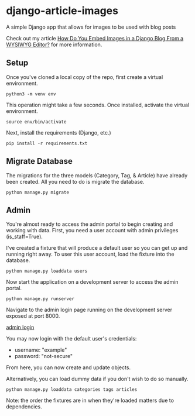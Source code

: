 # django-article-images
A simple Django app that allows for images to be used with blog posts

Check out my article [How Do You Embed Images in a Django Blog From a WYSIWYG Editor?](https://ianwaldron.com/blog/how-do-you-embed-images-in-a-django-blog-from-a-wysiwyg-editor/) for more information.

## Setup

Once you've cloned a local copy of the repo, first create a virtual environment.

```shell
python3 -m venv env
```

This operation might take a few seconds. Once installed, activate the virtual environment.

```shell
source env/bin/activate
```

Next, install the requirements (Django, etc.)

```shell
pip install -r requirements.txt
```

## Migrate Database

The migrations for the three models (Category, Tag, & Article) have already been created. All you need to do is migrate the database.

```shell
python manage.py migrate
```
## Admin

You're almost ready to access the admin portal to begin creating and working with data. First, you need a user account with admin privileges (is_staff=True).

I've created a fixture that will produce a default user so you can get up and running right away. To user this user account, load the fixture into the database.

```shell
python manage.py loaddata users
```

Now start the application on a development server to access the admin portal.

```shell
python manage.py runserver
```

Navigate to the admin login page running on the development server exposed at port 8000.

[admin login](http://127.0.0.1:8000/admin/login)

You may now login with the default user's credentials:
* username: "example"
* password: "not-secure"

From here, you can now create and update objects.

Alternatively, you can load dummy data if you don't wish to do so manually.

```shell
python manage.py loaddata categories tags articles
```

Note: the order the fixtures are in when they're loaded matters due to dependencies.